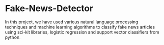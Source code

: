 # Fake-News-Detector
In this project, we have used various natural language processing techniques and machine learning algorithms to classify fake news articles using sci-kit libraries, logistic regression and support vector classifiers from python.

